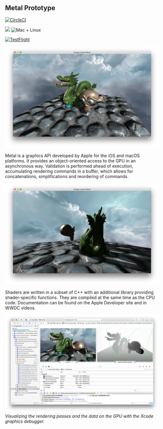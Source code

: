 ## Metal Prototype

[![CircleCI](https://circleci.com/gh/KelCodesStuff/Neon-Casino.svg?style=shield&circle-token=4d334ff549a0ff07a72acbd9727bc70028b54c77)](https://app.circleci.com/pipelines/github/KelCodesStuff/Neon-Casino)

<img src="https://img.shields.io/badge/Swift-5.8-orange.svg"/>
<img src="https://img.shields.io/badge/Platforms-macOS-brightgreen.svg?style=flat" alt="Mac + Linux"/>

[![TestFlight](https://img.shields.io/badge/Join%20The%20TestFlight-blue)](https://testflight.apple.com/)


![](images/metal1.png)

Metal is a graphics API developed by Apple for the iOS and macOS platforms. It provides an object-oriented access to the GPU in an asynchronous way. Validation is performed ahead of execution, accumulating rendering commands in a buffer, which allows for concatenations, simplifications and reordering of commands. 

![](images/metal2.png)

Shaders are written in a subset of C++ with an additional library providing shader-specific functions. They are compiled at the same time as the CPU code. Documentation can be found on the Apple Developer site and in WWDC videos.

![](images/metal3.png)
*Visualizing the rendering passes and the data on the GPU with the Xcode graphics debugger.*


